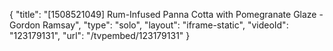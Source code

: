 {
    "title": "[1508521049] Rum-Infused Panna Cotta with Pomegranate Glaze - Gordon Ramsay",
    "type": "solo",
    "layout": "iframe-static",
    "videoId": "123179131",
    "url": "\/tvpembed\/123179131"
}